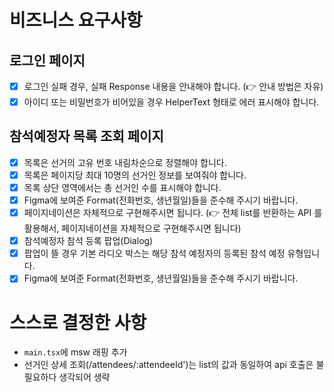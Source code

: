 # 비즈니스 요구사항

## 로그인 페이지

- [x] 로그인 실패 경우, 실패 Response 내용을 안내해야 합니다. (👉 안내 방법은 자유)
- [x] 아이디 또는 비밀번호가 비어있을 경우 HelperText 형태로 에러 표시해야 합니다.

## 참석예정자 목록 조회 페이지

- [x] 목록은 선거의 고유 번호 내림차순으로 정렬해야 합니다.
- [x] 목록은 페이지당 최대 10명의 선거인 정보를 보여줘야 합니다.
- [x] 목록 상단 영역에서는 총 선거인 수를 표시해야 합니다.
- [x] Figma에 보여준 Format(전화번호, 생년월일)들을 준수해 주시기 바랍니다.
- [x] 페이지네이션은 자체적으로 구현해주시면 됩니다. (👉 전체 list를 반환하는 API 를 활용해서, 페이지네이션을 자체적으로 구현해주시면 됩니다)
- [x] 참석예정자 참석 등록 팝업(Dialog)
- [x] 팝업이 뜰 경우 기본 라디오 박스는 해당 참석 예정자의 등록된 참석 예정 유형입니다.
- [x] Figma에 보여준 Format(전화번호, 생년월일)들을 준수해 주시기 바랍니다.

# 스스로 결정한 사항

- `main.tsx`에 msw 래핑 추가
- 선거인 상세 조회(/attendees/:attendeeId')는 list의 값과 동일하여 api 호출은 불필요하다 생각되어 생략
